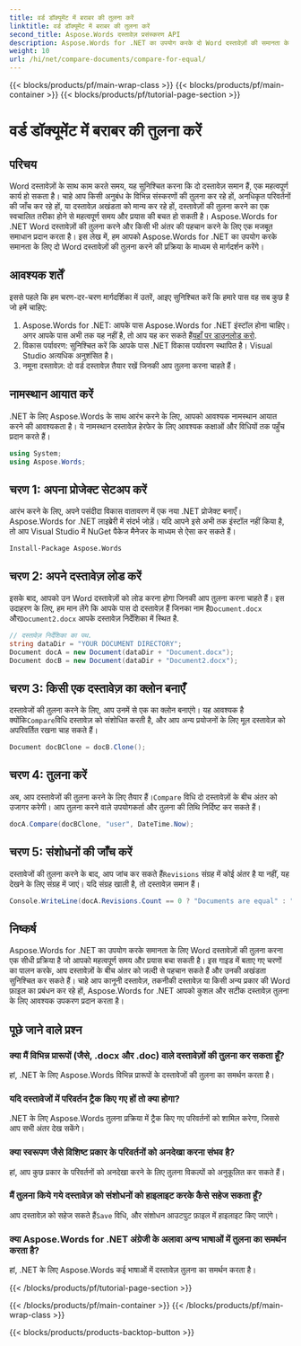 ```yaml
---
title: वर्ड डॉक्यूमेंट में बराबर की तुलना करें
linktitle: वर्ड डॉक्यूमेंट में बराबर की तुलना करें
second_title: Aspose.Words दस्तावेज़ प्रसंस्करण API
description: Aspose.Words for .NET का उपयोग करके दो Word दस्तावेज़ों की समानता के लिए तुलना करना सीखें। यह सुनिश्चित करने के लिए कि आपके दस्तावेज़ समान हैं, इस चरण-दर-चरण मार्गदर्शिका का पालन करें।
weight: 10
url: /hi/net/compare-documents/compare-for-equal/
---
```


{{< blocks/products/pf/main-wrap-class >}}
{{< blocks/products/pf/main-container >}}
{{< blocks/products/pf/tutorial-page-section >}}

# वर्ड डॉक्यूमेंट में बराबर की तुलना करें

## परिचय

Word दस्तावेज़ों के साथ काम करते समय, यह सुनिश्चित करना कि दो दस्तावेज़ समान हैं, एक महत्वपूर्ण कार्य हो सकता है। चाहे आप किसी अनुबंध के विभिन्न संस्करणों की तुलना कर रहे हों, अनधिकृत परिवर्तनों की जाँच कर रहे हों, या दस्तावेज़ अखंडता को मान्य कर रहे हों, दस्तावेज़ों की तुलना करने का एक स्वचालित तरीका होने से महत्वपूर्ण समय और प्रयास की बचत हो सकती है। Aspose.Words for .NET Word दस्तावेज़ों की तुलना करने और किसी भी अंतर की पहचान करने के लिए एक मजबूत समाधान प्रदान करता है। इस लेख में, हम आपको Aspose.Words for .NET का उपयोग करके समानता के लिए दो Word दस्तावेज़ों की तुलना करने की प्रक्रिया के माध्यम से मार्गदर्शन करेंगे। 

## आवश्यक शर्तें

इससे पहले कि हम चरण-दर-चरण मार्गदर्शिका में उतरें, आइए सुनिश्चित करें कि हमारे पास वह सब कुछ है जो हमें चाहिए:

1.  Aspose.Words for .NET: आपके पास Aspose.Words for .NET इंस्टॉल होना चाहिए। अगर आपके पास अभी तक यह नहीं है, तो आप यह कर सकते हैं[यहाँ पर डाउनलोड करो](https://releases.aspose.com/words/net/).
2. विकास पर्यावरण: सुनिश्चित करें कि आपके पास .NET विकास पर्यावरण स्थापित है। Visual Studio अत्यधिक अनुशंसित है।
3. नमूना दस्तावेज़: दो वर्ड दस्तावेज़ तैयार रखें जिनकी आप तुलना करना चाहते हैं।

## नामस्थान आयात करें

.NET के लिए Aspose.Words के साथ आरंभ करने के लिए, आपको आवश्यक नामस्थान आयात करने की आवश्यकता है। ये नामस्थान दस्तावेज़ हेरफेर के लिए आवश्यक कक्षाओं और विधियों तक पहुँच प्रदान करते हैं।

```csharp
using System;
using Aspose.Words;
```

## चरण 1: अपना प्रोजेक्ट सेटअप करें

आरंभ करने के लिए, अपने पसंदीदा विकास वातावरण में एक नया .NET प्रोजेक्ट बनाएँ। Aspose.Words for .NET लाइब्रेरी में संदर्भ जोड़ें। यदि आपने इसे अभी तक इंस्टॉल नहीं किया है, तो आप Visual Studio में NuGet पैकेज मैनेजर के माध्यम से ऐसा कर सकते हैं।

```sh
Install-Package Aspose.Words
```

## चरण 2: अपने दस्तावेज़ लोड करें

 इसके बाद, आपको उन Word दस्तावेज़ों को लोड करना होगा जिनकी आप तुलना करना चाहते हैं। इस उदाहरण के लिए, हम मान लेंगे कि आपके पास दो दस्तावेज़ हैं जिनका नाम है`Document.docx` और`Document2.docx` आपके दस्तावेज़ निर्देशिका में स्थित है.

```csharp
// दस्तावेज़ निर्देशिका का पथ.
string dataDir = "YOUR DOCUMENT DIRECTORY";
Document docA = new Document(dataDir + "Document.docx");
Document docB = new Document(dataDir + "Document2.docx");
```

## चरण 3: किसी एक दस्तावेज़ का क्लोन बनाएँ

 दस्तावेजों की तुलना करने के लिए, आप उनमें से एक का क्लोन बनाएंगे। यह आवश्यक है क्योंकि`Compare`विधि दस्तावेज़ को संशोधित करती है, और आप अन्य प्रयोजनों के लिए मूल दस्तावेज़ को अपरिवर्तित रखना चाह सकते हैं।

```csharp
Document docBClone = docB.Clone();
```

## चरण 4: तुलना करें

 अब, आप दस्तावेजों की तुलना करने के लिए तैयार हैं।`Compare` विधि दो दस्तावेज़ों के बीच अंतर को उजागर करेगी। आप तुलना करने वाले उपयोगकर्ता और तुलना की तिथि निर्दिष्ट कर सकते हैं।

```csharp
docA.Compare(docBClone, "user", DateTime.Now);
```

## चरण 5: संशोधनों की जाँच करें

 दस्तावेजों की तुलना करने के बाद, आप जांच कर सकते हैं`Revisions` संग्रह में कोई अंतर है या नहीं, यह देखने के लिए संग्रह में जाएं। यदि संग्रह खाली है, तो दस्तावेज़ समान हैं।

```csharp
Console.WriteLine(docA.Revisions.Count == 0 ? "Documents are equal" : "Documents are not equal");
```

## निष्कर्ष

Aspose.Words for .NET का उपयोग करके समानता के लिए Word दस्तावेज़ों की तुलना करना एक सीधी प्रक्रिया है जो आपको महत्वपूर्ण समय और प्रयास बचा सकती है। इस गाइड में बताए गए चरणों का पालन करके, आप दस्तावेज़ों के बीच अंतर को जल्दी से पहचान सकते हैं और उनकी अखंडता सुनिश्चित कर सकते हैं। चाहे आप कानूनी दस्तावेज़, तकनीकी दस्तावेज़ या किसी अन्य प्रकार की Word फ़ाइल का प्रबंधन कर रहे हों, Aspose.Words for .NET आपको कुशल और सटीक दस्तावेज़ तुलना के लिए आवश्यक उपकरण प्रदान करता है।

## पूछे जाने वाले प्रश्न

### क्या मैं विभिन्न प्रारूपों (जैसे, .docx और .doc) वाले दस्तावेज़ों की तुलना कर सकता हूँ?
हां, .NET के लिए Aspose.Words विभिन्न प्रारूपों के दस्तावेजों की तुलना का समर्थन करता है।

### यदि दस्तावेजों में परिवर्तन ट्रैक किए गए हों तो क्या होगा?
.NET के लिए Aspose.Words तुलना प्रक्रिया में ट्रैक किए गए परिवर्तनों को शामिल करेगा, जिससे आप सभी अंतर देख सकेंगे।

### क्या स्वरूपण जैसे विशिष्ट प्रकार के परिवर्तनों को अनदेखा करना संभव है?
हां, आप कुछ प्रकार के परिवर्तनों को अनदेखा करने के लिए तुलना विकल्पों को अनुकूलित कर सकते हैं।

### मैं तुलना किये गये दस्तावेज़ को संशोधनों को हाइलाइट करके कैसे सहेज सकता हूँ?
 आप दस्तावेज़ को सहेज सकते हैं`Save` विधि, और संशोधन आउटपुट फ़ाइल में हाइलाइट किए जाएंगे।

### क्या Aspose.Words for .NET अंग्रेजी के अलावा अन्य भाषाओं में तुलना का समर्थन करता है?
हां, .NET के लिए Aspose.Words कई भाषाओं में दस्तावेज़ तुलना का समर्थन करता है।

{{< /blocks/products/pf/tutorial-page-section >}}

{{< /blocks/products/pf/main-container >}}
{{< /blocks/products/pf/main-wrap-class >}}

{{< blocks/products/products-backtop-button >}}
